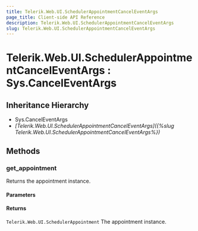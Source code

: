 ```yaml
---
title: Telerik.Web.UI.SchedulerAppointmentCancelEventArgs
page_title: Client-side API Reference
description: Telerik.Web.UI.SchedulerAppointmentCancelEventArgs
slug: Telerik.Web.UI.SchedulerAppointmentCancelEventArgs
---
```


# Telerik.Web.UI.SchedulerAppointmentCancelEventArgs : Sys.CancelEventArgs

## Inheritance Hierarchy

* Sys.CancelEventArgs
* *[Telerik.Web.UI.SchedulerAppointmentCancelEventArgs]({%slug Telerik.Web.UI.SchedulerAppointmentCancelEventArgs%})*


## Methods

###  get_appointment

Returns the appointment instance. 

#### Parameters

#### Returns

`Telerik.Web.UI.SchedulerAppointment` The appointment instance. 

